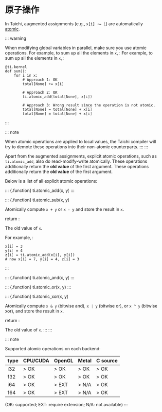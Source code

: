 # 原子操作

In Taichi, augmented assignments (e.g., `x[i] += 1`) are automatically [atomic](https://en.wikipedia.org/wiki/Fetch-and-add).

::: warning

When modifying global variables in parallel, make sure you use atomic operations. For example, to sum up all the elements in `x`, : For example, to sum up all the elements in `x`, :

    @ti.kernel
    def sum():
        for i in x:
            # Approach 1: OK
            total[None] += x[i]
    
            # Approach 2: OK
            ti.atomic_add(total[None], x[i])
    
            # Approach 3: Wrong result since the operation is not atomic.
            total[None] = total[None] + x[i]
            total[None] = total[None] + x[i]

:::

::: note

When atomic operations are applied to local values, the Taichi compiler will try to demote these operations into their non-atomic counterparts. ::: :::

Apart from the augmented assignments, explicit atomic operations, such as `ti.atomic_add`, also do read-modify-write atomically. These operations additionally return the **old value** of the first argument. These operations additionally return the **old value** of the first argument.

Below is a list of all explicit atomic operations:

::: {.function} ti.atomic_add(x, y) :::

::: {.function} ti.atomic_sub(x, y)

Atomically compute `x + y` or `x - y` and store the result in `x`.

return
:

The old value of `x`.

For example, :

    x[i] = 3
    y[i] = 4
    z[i] = ti.atomic_add(x[i], y[i])
    # now x[i] = 7, y[i] = 4, z[i] = 3

:::

::: {.function} ti.atomic_and(x, y) :::

::: {.function} ti.atomic_or(x, y) :::

::: {.function} ti.atomic_xor(x, y)

Atomically compute `x & y` (bitwise and), `x | y` (bitwise or), or `x ^ y` (bitwise xor), and store the result in `x`.

return
:

The old value of `x`. ::: :::

::: note

Supported atomic operations on each backend:

| type | CPU/CUDA | OpenGL | Metal | C source |
| ---- | -------- | ------ | ----- | -------- |
| i32  | > OK     | > OK   | > OK  | > OK     |
| f32  | > OK     | > OK   | > OK  | > OK     |
| i64  | > OK     | > EXT  | > N/A | > OK     |
| f64  | > OK     | > EXT  | > N/A | > OK     |

(OK: supported; EXT: require extension; N/A: not available) :::
